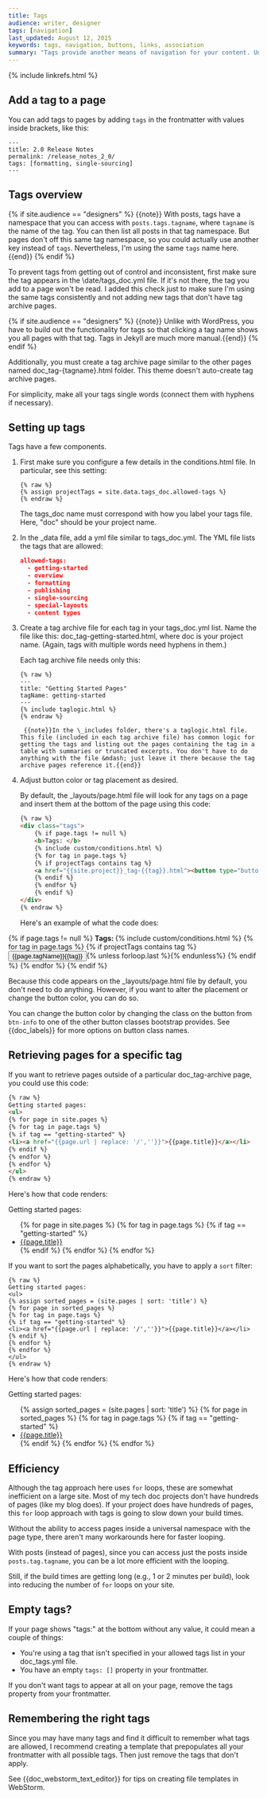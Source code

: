 ```yaml
---
title: Tags
audience: writer, designer
tags: [navigation]
last_updated: August 12, 2015
keywords: tags, navigation, buttons, links, association
summary: "Tags provide another means of navigation for your content. Unlike the table of contents, tags can show the content in a variety of arrangements and groupings. Implementing tags in this Jekyll theme is somewhat of a manual process."
---
```

{% include linkrefs.html %} 

## Add a tag to a page
You can add tags to pages by adding `tags` in the frontmatter with values inside brackets, like this:

```
---
title: 2.0 Release Notes
permalink: /release_notes_2_0/
tags: [formatting, single-sourcing]
---
```

## Tags overview
{% if site.audience == "designers" %}
{{note}} With posts, tags have a namespace that you can access with <code>posts.tags.tagname</code>, where <code>tagname</code> is the name of the tag. You can then list all posts in that tag namespace. But pages don't off this same tag namespace, so you could actually use another key instead of <code>tags</code>. Nevertheless, I'm using the same <code>tags</code> name here.{{end}}
{% endif %}

To prevent tags from getting out of control and inconsistent, first make sure the tag appears in the \date/tags_doc.yml file. If it's not there, the tag you add to a page won't be read. I added this check just to make sure I'm using the same tags consistently and not adding new tags that don't have tag archive pages.

{% if site.audience == "designers" %}
{{note}} Unlike with WordPress, you have to build out the functionality for tags so that clicking a tag name shows you all pages with that tag. Tags in Jekyll are much more manual.{{end}}
{% endif %}

Additionally, you must create a tag archive page similar to the other pages named doc_tag-{tagname}.html folder. This theme doesn't auto-create tag archive pages.

For simplicity, make all your tags single words (connect them with hyphens if necessary).

## Setting up tags

Tags have a few components.

1. First make sure you configure a few details in the conditions.html file. In particular, see this setting:
	
	```liquid
	{% raw %}
	{% assign projectTags = site.data.tags_doc.allowed-tags %}
	{% endraw %}
	```
	
	The tags_doc name must correspond with how you label your tags file. Here, "doc" should be your project name.
	
2. In the \_data file, add a yml file similar to tags_doc.yml. The YML file lists the tags that are allowed:
	
	```json
	allowed-tags:
	  - getting-started
	  - overview
	  - formatting
	  - publishing
	  - single-sourcing
	  - special-layouts
	  - content types
	```
	
4. Create a tag archive file for each tag in your tags_doc.yml list. Name the file like this: doc_tag-getting-started.html, where doc is your project name. (Again, tags with multiple words need hyphens in them.)
	
	Each tag archive file needs only this:
	
	```liquid
	{% raw %}
	---
    title: "Getting Started Pages"
    tagName: getting-started
    ---
    {% include taglogic.html %}
    {% endraw %}
    ```

		{{note}}In the \_includes folder, there's a taglogic.html file. This file (included in each tag archive file) has common logic for getting the tags and listing out the pages containing the tag in a table with summaries or truncated excerpts. You don't have to do anything with the file &mdash; just leave it there because the tag archive pages reference it.{{end}}

5. Adjust button color or tag placement as desired. 
	
	By default, the \_layouts/page.html file will look for any tags on a page and insert them at the bottom of the page using this code:
	
	```html
	{% raw %}
	<div class="tags">
	    {% if page.tags != null %}
	    <b>Tags: </b>
	    {% include custom/conditions.html %}
	    {% for tag in page.tags %}
	    {% if projectTags contains tag %}
	    <a href="{{site.project}}_tag-{{tag}}.html"><button type="button" class="btn btn-info navbar-btn cursorNorm">{{page.tagName}}{{tag}}</button></a>{% unless forloop.last %}{% endunless%}
	    {% endif %}
	    {% endfor %}
	    {% endif %}
	</div>
	{% endraw %}
	```
	
	Here's an example of what the code does:
<div class="tags">
	{% if page.tags != null %}
	<b>Tags: </b>
	{% include custom/conditions.html %}
	{% for tag in page.tags %}
	{% if projectTags contains tag %}
	<a href="{{site.project}}_tag-{{tag}}.html"><button type="button" class="btn btn-info navbar-btn cursorNorm">{{page.tagName}}{{tag}}</button></a>{% unless forloop.last %}{% endunless%}
	{% endif %}
	{% endfor %}
	{% endif %}
</div>
    	
Because this code appears on the \_layouts/page.html file by default, you don't need to do anything. However, if you want to alter the placement or change the button color, you can do so.
	
You can change the button color by changing the class on the button from `btn-info` to one of the other button classes bootstrap provides. See {{doc_labels}} for more options on button class names.

## Retrieving pages for a specific tag

If you want to retrieve pages outside of a particular doc_tag-archive page, you could use this code:


```html
{% raw %}
Getting started pages: 
<ul>
{% for page in site.pages %}
{% for tag in page.tags %}
{% if tag == "getting-started" %}
<li><a href="{{page.url | replace: '/',''}}">{{page.title}}</a></li>
{% endif %}
{% endfor %}
{% endfor %} 
</ul>
{% endraw %}
```

Here's how that code renders: 

Getting started pages:
<ul>
{% for page in site.pages %}
{% for tag in page.tags %}
{% if tag == "getting-started" %}
<li><a href="{{page.url | replace: '/',''}}">{{page.title}}</a></li>
{% endif %}
{% endfor %}
{% endfor %}
</ul>

If you want to sort the pages alphabetically, you have to apply a `sort` filter:

```liquid
{% raw %}
Getting started pages:
<ul>
{% assign sorted_pages = (site.pages | sort: 'title') %}
{% for page in sorted_pages %}
{% for tag in page.tags %}
{% if tag == "getting-started" %}
<li><a href="{{page.url | replace: '/',''}}">{{page.title}}</a></li>
{% endif %}
{% endfor %}
{% endfor %} 
</ul>
{% endraw %}
```

Here's how that code renders:

Getting started pages:
<ul>
{% assign sorted_pages = (site.pages | sort: 'title') %}
{% for page in sorted_pages %}
{% for tag in page.tags %}
{% if tag == "getting-started" %}
<li><a href="{{page.url | replace: '/',''}}">{{page.title}}</a></li>
{% endif %}
{% endfor %}
{% endfor %}
</ul>

## Efficiency
Although the tag approach here uses `for` loops, these are somewhat inefficient on a large site. Most of my tech doc projects don't have hundreds of pages (like my blog does). If your project does have hundreds of pages, this `for` loop approach with tags is going to slow down your build times. 

Without the ability to access pages inside a universal namespace with the page type, there aren't many workarounds here for faster looping. 

With posts (instead of pages), since you can access just the posts inside `posts.tag.tagname`, you can be a lot more efficient with the looping. 

Still, if the build times are getting long (e.g., 1 or 2 minutes per build), look into reducing the number of `for` loops on your site.

## Empty tags?

If your page shows "tags:" at the bottom without any value, it could mean a couple of things:

* You're using a tag that isn't specified in your allowed tags list in your doc_tags.yml file.
* You have an empty `tags: []` property in your frontmatter.

If you don't want tags to appear at all on your page, remove the tags property from your frontmatter.

## Remembering the right tags

Since you may have many tags and find it difficult to remember what tags are allowed, I recommend creating a template that prepopulates all your frontmatter with all possible tags. Then just remove the tags that don't apply. 

See {{doc_webstorm_text_editor}} for tips on creating file templates in WebStorm.

